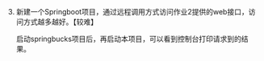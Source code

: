 3. 新建一个Springboot项目，通过远程调用方式访问作业2提供的web接口，访问方式越多越好。【较难】

    启动springbucks项目后，再启动本项目，可以看到控制台打印请求到的结果。